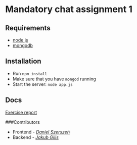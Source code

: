 # Mandatory chat assignment 1

## Requirements
* [node.js](https://nodejs.org/en/download/)
* [mongodb](https://www.mongodb.com/download-center)

## Installation
* Run `npm install`
* Make sure that you have `mongod` running
* Start the server: `node app.js`

## Docs
[Exercise report](https://www.dropbox.com/s/2eylmlw1aovthka/Chat_mandatory_exercise_1_Jakub_Gilis.pdf?dl=0)

###Contributors
* Frontend - *[Daniel Szerszeń](https://github.com/roszpun)*
* Backend - *[Jakub Gilis](https://github.com/jacobg213)*
